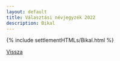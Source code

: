 ```yaml
---
layout: default
title: Választási névjegyzék 2022
description: Bikal
---
```


{% include settlementHTMLs/Bikal.html %}

[Vissza](./)